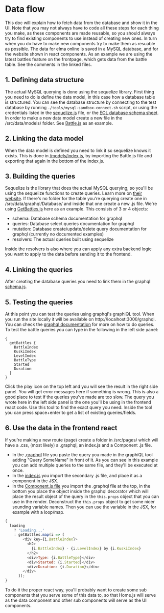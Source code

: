 # Data flow

This doc will explain how to fetch data from the database and show it in the UI. Note that you may not always have to code all these steps for each thing you make, as these components are made reusable, so you should always try to find existing components to use instead of creating new ones. In turn when you do have to make new components try to make them as resuable as possible. The data for elma online is saved in a MySQL database, and for the website shown in react components. As an example we are using the latest battles feature on the frontpage, which gets data from the battle table. See the comments in the linked files.

## 1. Defining data structure

The actual MySQL querying is done using the sequelize library. First thing you need to do is define the data model, in this case how a database table is structured. You can see the database structure by connecting to the test database by running `./tools/mysql-sandbox-connect.sh` script, or using the credentials listed in the [sequelize.js](../src/data/sequelize.js) file, or the [EOL database schema sheet](https://docs.google.com/spreadsheets/d/15fNKf2ihV4HvmVZwxg2D18ITvcbCE1nva5NTFlYJOgg/edit?usp=sharing). In order to make a new data model create a new file in the /src/data/models/ folder. See [Battle.js](../src/data/models/Battle.js) as an example.

## 2. Linking the data model

When the data model is defined you need to link it so sequelize knows it exists. This is done in [/models/index.js](../src/data/models/index.js), by importing the Battle.js file and exporting that again in the bottom of the index.js.

## 3. Building the queries

Sequelize is the library that does the actual MySQL querying, so you'll be using the sequelize functions to create queries. Learn more on [their website](http://docs.sequelizejs.com/manual/tutorial/querying.html). If there's no folder for the table you're querying create one in /src/data/graphql/Database/ and inside that one create a new .js file. We're using [GetBattles.js](../src/data/graphql/Database/battle/GetBattles.js) here as an example. This consists of 3 or 4 objects:

* schema: Database schema documentation for graphql
* queries: Database select queries documentation for graphql
* mutation: Database create/update/delete query documentation for graphql (currently no documented examples)
* resolvers: The actual queries built using sequelize

Inside the resolvers is also where you can apply any extra backend logic you want to apply to the data before sending it to the frontend.

## 4. Linking the queries

After creating the database queries you need to link them in the graphql [schema.js](../src/data/graphql/Database/schema.js).

## 5. Testing the queries

At this point you can test the queries using graphql's graphiQL tool. When you run the site locally it will be available on http://localhost:3000/graphql. You can check the [graphql documentation](http://graphql.org/learn/queries/) for more on how to do queries. To test the battle queries you can type in the following in the left side panel:

```
{
  getBattles {
    BattleIndex
    KuskiIndex
    LevelIndex
    BattleType
    Started
    Duration
  }
}
```

Click the play icon on the top left and you will see the result in the right side panel. You will get error messages here if something is wrong. This is also a good place to test if the queries you've made are too slow. The query you wrote here in the left side panel is the one you'll be using in the frontend react code. Use this tool to find the exact query you need. Inside the tool you can press space+enter to get a list of existing queries/fields.

## 6. Use the data in the frontend react

If you're making a new route (page) create a folder in /src/pages/ which will have a .css, (most likely) a .graphql, an index.js and a Component .js file.

* In the [.graphql](../src/pages/home/home.graphql) file you paste the query you made in the graphiQL tool adding "Query SomeName" in front of it. As you can see in this example you can add multiple queries to the same file, and they'll be executed at once.
* In the [index.js](../src/pages/home/index.js) you import the secondary .js file, and place it as a component in the JSX.
* In the [Component.js file](../src/pages/home/Home.js) you import the .graphql file at the top, in the bottom you place the object inside the graphql decorator which will place the result object of the query in the `this.props` object that you can use in the render. Deconstruct the `this.props` object to get some nicer sounding variable names. Then you can use the variable in the JSX, for example with a loop/map.

```js
{
  loading
    ? 'Loading...'
    : getBattles.map(i => (
        <div key={i.BattleIndex}>
          <h2>
            {i.BattleIndex} - {i.LevelIndex} by {i.KuskiIndex}
          </h2>
          <div>Type: {i.BattleType}</div>
          <div>Started: {i.Started}</div>
          <div>Duration: {i.Duration}</div>
        </div>
      ));
}
```

To do it the proper react way, you'll probably want to create some sub components that you serve some of this data to, so that Home.js will serve as the data component and other sub components will serve as the UI components.
